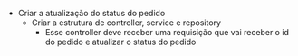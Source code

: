 - Criar a atualização do status do pedido
  - Criar a estrutura de controller, service e repository 
    - Esse controller deve receber uma requisição que vai receber o id do pedido e atualizar o status do pedido